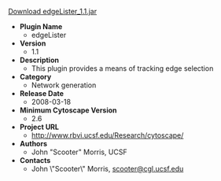 <a href="edgeLister_1.1.jar">Download edgeLister_1.1.jar</a>

* __Plugin Name__
  * edgeLister
* __Version__
  * 1.1
* __Description__
  * This plugin provides a means of tracking edge selection
* __Category__
  * Network generation
* __Release Date__
  * 2008-03-18
* __Minimum Cytoscape Version__
  * 2.6
* __Project URL__
  * http://www.rbvi.ucsf.edu/Research/cytoscape/
* __Authors__
  * John "Scooter" Morris, UCSF
* __Contacts__
  * John \\\"Scooter\\\" Morris, scooter@cgl.ucsf.edu
